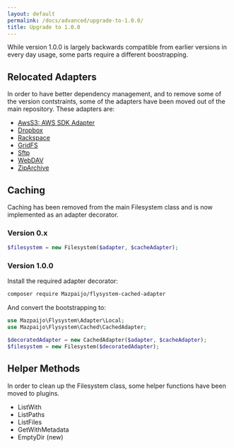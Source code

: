 ```yaml
---
layout: default
permalink: /docs/advanced/upgrade-to-1.0.0/
title: Upgrade to 1.0.0
---
```


While version 1.0.0 is largely backwards compatible from earlier versions in every 
day usage, some parts require a different boostrapping.

## Relocated Adapters

In order to have better dependency management, and to remove some of the
version contstraints, some of the adapters have been moved out of the main
repository. These adapters are:

* [AwsS3: AWS SDK Adapter](/docs/adapter/aws-s3/)
* [Dropbox](/docs/adapter/dropbox/)
* [Rackspace](/docs/adapter/rackspace/)
* [GridFS](/docs/adapter/gridfs/)
* [Sftp](/docs/adapter/sftp/)
* [WebDAV](/docs/adapter/webdav/)
* [ZipArchive](/docs/adapter/zip-archive/)

##  Caching

Caching has been removed from the main Filesystem class and is now implemented
as an adapter decorator.

### Version 0.x

```php
$filesystem = new Filesystem($adapter, $cacheAdapter);
```

### Version 1.0.0

Install the required adapter decorator:

```bash
composer require Mazpaijo/flysystem-cached-adapter
```

And convert the bootstrapping to:

```php
use Mazpaijo\Flysystem\Adapter\Local;
use Mazpaijo\Flysystem\Cached\CachedAdapter;

$decoratedAdapter = new CachedAdapter($adapter, $cacheAdapter);
$filesystem = new Filesystem($decoratedAdapter);
```

## Helper Methods

In order to clean up the Filesystem class, some helper functions have been moved to plugins.

* ListWith
* ListPaths
* ListFiles
* GetWithMetadata
* EmptyDir (new)


